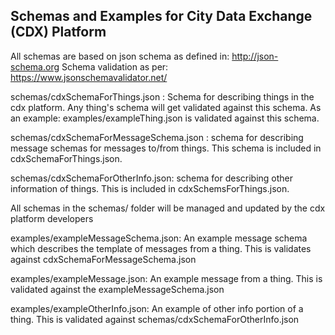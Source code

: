 Schemas and Examples for City Data Exchange (CDX) Platform
------------------------------------------------------------

All schemas are based on json schema as defined in: http://json-schema.org
Schema validation as per: https://www.jsonschemavalidator.net/

schemas/cdxSchemaForThings.json : Schema for describing things in the cdx platform.
Any thing's schema will get validated against this schema. As an example:
examples/exampleThing.json is validated against this schema.

schemas/cdxSchemaForMessageSchema.json : schema for describing message schemas
for messages to/from things. This schema is included in cdxSchemaForThings.json. 

schemas/cdxSchemaForOtherInfo.json: schema for describing other information of things. This is included in cdxSchemsForThings.json.

All schemas in the schemas/ folder will be managed and updated by the cdx platform developers

examples/exampleMessageSchema.json: An example message schema which describes the template of messages from a thing. This is validates against cdxSchemaForMessageSchema.json

examples/exampleMessage.json: An example message from a thing. This is validated against the exampleMessageSchema.json

examples/exampleOtherInfo.json: An example of other info portion of a thing. This is validated against schemas/cdxSchemaForOtherInfo.json



